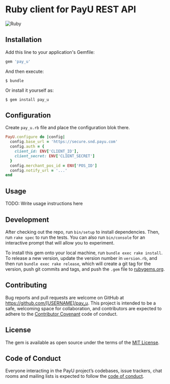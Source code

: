 # Ruby client for PayU REST API

![Ruby](https://github.com/jedrekdomanski/pay_u/workflows/Ruby/badge.svg)

## Installation
Add this line to your application's Gemfile:

```ruby
gem 'pay_u'
```

And then execute:

    $ bundle

Or install it yourself as:

    $ gem install pay_u

## Configuration
Create `pay_u.rb` file and place the configuration blok there.

```ruby
PayU.configure do |config|
  config.base_url = 'https://secure.snd.payu.com'
  config.auth = {
    client_id: ENV['CLIENT_ID'],
    client_secret: ENV['CLIENT_SECRET']
  }
  config.merchant_pos_id = ENV['POS_ID']
  config.notify_url = '...'
end
```

## Usage

TODO: Write usage instructions here

## Development

After checking out the repo, run `bin/setup` to install dependencies. Then, run `rake spec` to run the tests. You can also run `bin/console` for an interactive prompt that will allow you to experiment.

To install this gem onto your local machine, run `bundle exec rake install`. To release a new version, update the version number in `version.rb`, and then run `bundle exec rake release`, which will create a git tag for the version, push git commits and tags, and push the `.gem` file to [rubygems.org](https://rubygems.org).

## Contributing

Bug reports and pull requests are welcome on GitHub at https://github.com/[USERNAME]/pay_u. This project is intended to be a safe, welcoming space for collaboration, and contributors are expected to adhere to the [Contributor Covenant](http://contributor-covenant.org) code of conduct.

## License

The gem is available as open source under the terms of the [MIT License](https://opensource.org/licenses/MIT).

## Code of Conduct

Everyone interacting in the PayU project’s codebases, issue trackers, chat rooms and mailing lists is expected to follow the [code of conduct](https://github.com/[USERNAME]/pay_u/blob/master/CODE_OF_CONDUCT.md).
